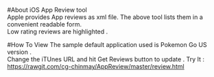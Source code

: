 #About
iOS App Review tool <br/>
Apple provides App reviews as xml file. The above tool lists them in a convenient readable form. <br/>
Low rating reviews are highlighted . <br/>

#How To View
The sample default application used is Pokemon Go US version . <br/>
Change the iTUnes URL and hit Get Reviews button to update .
Try It : https://rawgit.com/cg-chinmay/AppReview/master/review.html

